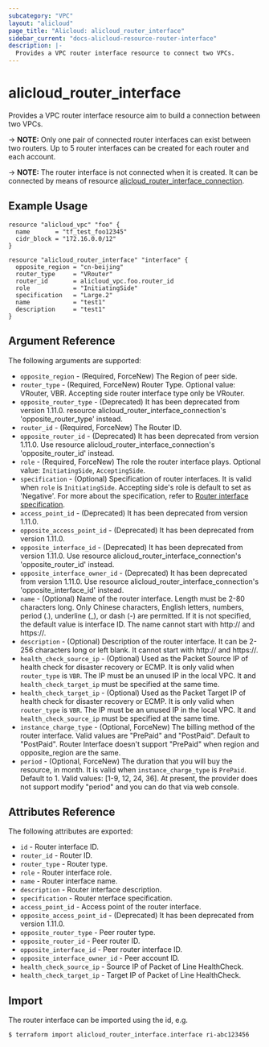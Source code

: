 ```yaml
---
subcategory: "VPC"
layout: "alicloud"
page_title: "Alicloud: alicloud_router_interface"
sidebar_current: "docs-alicloud-resource-router-interface"
description: |-
  Provides a VPC router interface resource to connect two VPCs.
---
```


# alicloud\_router\_interface

Provides a VPC router interface resource aim to build a connection between two VPCs.

-> **NOTE:** Only one pair of connected router interfaces can exist between two routers. Up to 5 router interfaces can be created for each router and each account.

-> **NOTE:** The router interface is not connected when it is created. It can be connected by means of resource [alicloud_router_interface_connection](https://www.terraform.io/docs/providers/alicloud/r/router_interface_connection.html).


## Example Usage

```
resource "alicloud_vpc" "foo" {
  name       = "tf_test_foo12345"
  cidr_block = "172.16.0.0/12"
}

resource "alicloud_router_interface" "interface" {
  opposite_region = "cn-beijing"
  router_type     = "VRouter"
  router_id       = alicloud_vpc.foo.router_id
  role            = "InitiatingSide"
  specification   = "Large.2"
  name            = "test1"
  description     = "test1"
}
```
## Argument Reference

The following arguments are supported:

* `opposite_region` - (Required, ForceNew) The Region of peer side.
* `router_type` - (Required, ForceNew) Router Type. Optional value: VRouter, VBR. Accepting side router interface type only be VRouter.
* `opposite_router_type` - (Deprecated) It has been deprecated from version 1.11.0. resource alicloud_router_interface_connection's 'opposite_router_type' instead.
* `router_id` - (Required, ForceNew) The Router ID.
* `opposite_router_id` - (Deprecated) It has been deprecated from version 1.11.0. Use resource alicloud_router_interface_connection's 'opposite_router_id' instead.
* `role` - (Required, ForceNew) The role the router interface plays. Optional value: `InitiatingSide`, `AcceptingSide`.
* `specification` - (Optional) Specification of router interfaces. It is valid when `role` is `InitiatingSide`. Accepting side's role is default to set as 'Negative'. For more about the specification, refer to [Router interface specification](https://www.alibabacloud.com/help/doc-detail/36037.htm).
* `access_point_id` - (Deprecated) It has been deprecated from version 1.11.0.
* `opposite_access_point_id` - (Deprecated) It has been deprecated from version 1.11.0.
* `opposite_interface_id` - (Deprecated) It has been deprecated from version 1.11.0. Use resource alicloud_router_interface_connection's 'opposite_router_id' instead.
* `opposite_interface_owner_id` - (Deprecated) It has been deprecated from version 1.11.0. Use resource alicloud_router_interface_connection's 'opposite_interface_id' instead.
* `name` - (Optional) Name of the router interface. Length must be 2-80 characters long. Only Chinese characters, English letters, numbers, period (.), underline (_), or dash (-) are permitted.
                                                    If it is not specified, the default value is interface ID. The name cannot start with http:// and https://.
* `description` - (Optional) Description of the router interface. It can be 2-256 characters long or left blank. It cannot start with http:// and https://.
* `health_check_source_ip` - (Optional) Used as the Packet Source IP of health check for disaster recovery or ECMP. It is only valid when `router_type` is `VBR`. The IP must be an unused IP in the local VPC. It and `health_check_target_ip` must be specified at the same time.
* `health_check_target_ip` - (Optional) Used as the Packet Target IP of health check for disaster recovery or ECMP. It is only valid when `router_type` is `VBR`. The IP must be an unused IP in the local VPC. It and `health_check_source_ip` must be specified at the same time.
* `instance_charge_type` - (Optional, ForceNew) The billing method of the router interface. Valid values are "PrePaid" and "PostPaid". Default to "PostPaid". Router Interface doesn't support "PrePaid" when region and opposite_region are the same.
* `period` - (Optional, ForceNew) The duration that you will buy the resource, in month. It is valid when `instance_charge_type` is `PrePaid`. Default to 1. Valid values: [1-9, 12, 24, 36]. At present, the provider does not support modify "period" and you can do that via web console.


## Attributes Reference

The following attributes are exported:

* `id` - Router interface ID.
* `router_id` - Router ID.
* `router_type` - Router type.
* `role` - Router interface role.
* `name` - Router interface name.
* `description` - Router interface description.
* `specification` - Router nterface specification.
* `access_point_id` - Access point of the router interface.
* `opposite_access_point_id` - (Deprecated) It has been deprecated from version 1.11.0.
* `opposite_router_type` - Peer router type.
* `opposite_router_id` - Peer router ID.
* `opposite_interface_id` - Peer router interface ID.
* `opposite_interface_owner_id` - Peer account ID.
* `health_check_source_ip` - Source IP of Packet of Line HealthCheck.
* `health_check_target_ip` - Target IP of Packet of Line HealthCheck.

## Import

The router interface can be imported using the id, e.g.

```
$ terraform import alicloud_router_interface.interface ri-abc123456
```

